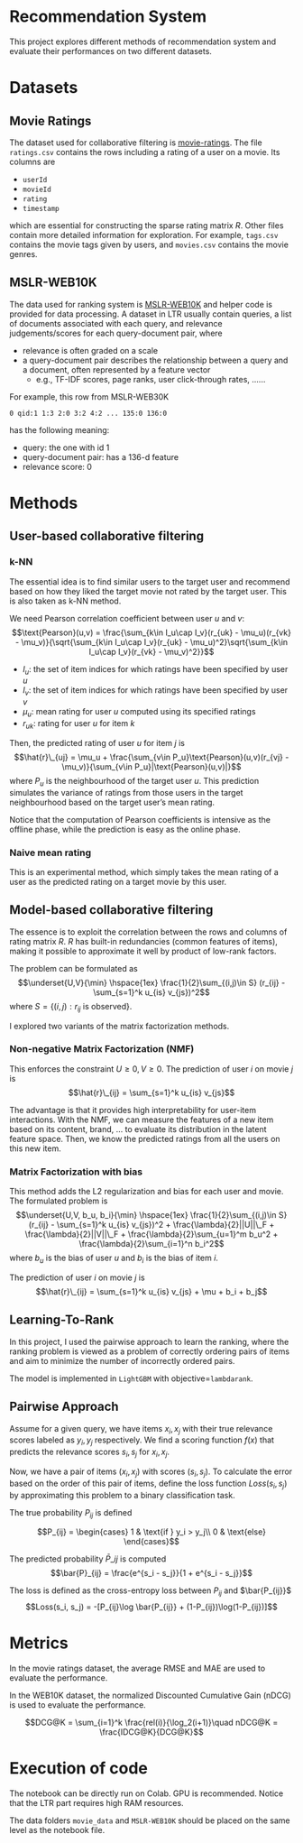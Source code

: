 # Recommendation System
This project explores different methods of recommendation system and evaluate their performances on two different datasets.

# Datasets
## Movie Ratings
The dataset used for collaborative filtering is [movie-ratings](https://drive.google.com/drive/folders/1_JF9plSjE3PAFBuSvUFRkDdftJWo1TFz). 
The file `ratings.csv` contains the rows including a rating of a user on a movie. Its columns are 
- `userId` 
- `movieId`
- `rating` 
- `timestamp`

which are essential for constructing the sparse rating matrix $R$. 
Other files contain more detailed information for exploration. For example, `tags.csv` contains the movie tags given by users, and `movies.csv` contains the movie genres.

## MSLR-WEB10K
The data used for ranking system is [MSLR-WEB10K](https://www.microsoft.com/en-us/research/project/mslr/) and helper code is provided for data processing. 
A dataset in LTR usually contain queries, a list of documents associated with each query, and relevance judgements/scores for each query-document pair, where

- relevance is often graded on a scale
- a query-document pair describes the relationship between a query and a document, often represented by a feature vector
  - e.g., TF-IDF scores, page ranks, user click-through rates, ......

For example, this row from MSLR-WEB30K 
```
0 qid:1 1:3 2:0 3:2 4:2 ... 135:0 136:0
```
has the following meaning:
- query: the one with id 1
- query-document pair: has a 136-d feature
- relevance score: 0

# Methods
## User-based collaborative filtering
### k-NN
The essential idea is to find similar users to the target user and recommend based on how they liked the target movie not rated by the target user. This is also taken as k-NN method.

We need Pearson correlation coefficient between user $u$ and $v$:
$$\text{Pearson}(u,v) = \frac{\sum_{k\in I_u\cap I_v}(r_{uk} - \mu_u)(r_{vk} - \mu_v)}{\sqrt{\sum_{k\in I_u\cap I_v}(r_{uk} - \mu_u)^2}\sqrt{\sum_{k\in I_u\cap I_v}(r_{vk} - \mu_v)^2}}$$
- $I_u$: the set of item indices for which ratings have been specified by user $u$
- $I_v$: the set of item indices for which ratings have been specified by user $v$
- $\mu_u$: mean rating for user $u$ computed using its specified ratings
- $r_{uk}$: rating for user $u$ for item $k$

Then, the predicted rating of user $u$ for item $j$ is
$$\hat{r}\_{uj} = \mu_u + \frac{\sum_{v\in P_u}\text{Pearson}(u,v)(r_{vj} - \mu_v)}{\sum_{v\in P_u}|\text{Pearson}(u,v)|}$$
where $P_u$ is the neighbourhood of the target user $u$.
This prediction simulates the variance of ratings from those users in the target neighbourhood based on the target user’s mean rating.

Notice that the computation of Pearson coefficients is intensive as the offline phase, while the prediction is easy as the online phase.

### Naive mean rating 
This is an experimental method, which simply takes the mean rating of a user as the predicted rating on a target movie by this user.

## Model-based collaborative filtering
The essence is to exploit the correlation between the rows and columns of rating matrix $R$. $R$ has built-in redundancies (common features of items), making it possible to approximate it well by product of low-rank factors.

The problem can be formulated as 
$$\underset{U,V}{\min} \hspace{1ex} \frac{1}{2}\sum_{(i,j)\in S} (r_{ij} - \sum_{s=1}^k u_{is} v_{js})^2$$
where $S=\{(i,j): r_{ij} \text{ is observed}\}$.

I explored two variants of the matrix factorization methods.
### Non-negative Matrix Factorization (NMF)
This enforces the constraint $U\geq0, V\geq0$. 
The prediction of user $i$ on movie $j$ is 
$$\hat{r}\_{ij} = \sum_{s=1}^k u_{is} v_{js}$$

The advantage is that it provides high interpretability for user-item interactions. With the NMF, we can measure the features of a new item based on its content, brand, … to evaluate its distribution in the latent feature space. Then, we know the predicted ratings from all the users on this new item.

### Matrix Factorization with bias
This method adds the L2 regularization and bias for each user and movie. The formulated problem is $$\underset{U,V, b_u, b_i}{\min} \hspace{1ex} \frac{1}{2}\sum_{(i,j)\in S} (r_{ij} - \sum_{s=1}^k u_{is} v_{js})^2 + \frac{\lambda}{2}||U||\_F + \frac{\lambda}{2}||V||\_F + \frac{\lambda}{2}\sum_{u=1}^m b_u^2 + \frac{\lambda}{2}\sum_{i=1}^n b_i^2$$
where $b_u$ is the bias of user $u$ and $b_i$ is the bias of item $i$.

The prediction of user $i$ on movie $j$ is 
$$\hat{r}\_{ij} = \sum_{s=1}^k u_{is} v_{js} + \mu + b_i + b_j$$

## Learning-To-Rank
In this project, I used the pairwise approach to learn the ranking, where the ranking problem is viewed as a problem of correctly ordering pairs of items and aim to minimize the number of incorrectly ordered pairs.

The model is implemented in `LightGBM` with  objective=`lambdarank`. 

## Pairwise Approach
Assume for a given query, we have items $x_i, x_j$ with their true relevance scores labeled as $y_i, y_j$ respectively. We find  a scoring function $f(x)$ that predicts the relevance scores $s_i, s_j$ for $x_i, x_j$.

Now, we have a pair of items $(x_i, x_j)$ with scores $(s_i, s_j)$. To calculate the error based on the order of this pair of items, define the loss function $Loss(s_i, s_j)$ by approximating this problem to a binary classification task.

The true probability $P_{ij}$ is defined
```math
P_{ij} = \begin{cases}
1 & \text{if } y_i > y_j\\
0 & \text{else}
\end{cases}
```

The predicted probability $\bar{P}\_{ij}$ is computed $$\bar{P}_{ij} = \frac{e^{s_i - s_j}}{1 + e^{s_i - s_j}}$$

The loss is defined as the cross-entropy loss between $P_{ij}$ and $\bar{P_{ij}}$
$$Loss(s_i, s_j) = -[P_{ij}\log \bar{P_{ij}} + (1-P_{ij})\log(1-P_{ij})]$$

# Metrics
In the movie ratings dataset, the average RMSE and MAE are used to evaluate the performance.

In the WEB10K dataset, the normalized Discounted Cumulative Gain (nDCG) is used to evaluate the performance.

$$DCG@K = \sum_{i=1}^k \frac{rel(i)}{\log_2(i+1)}\quad nDCG@K = \frac{IDCG@K}{DCG@K}$$

# Execution of code
The notebook can be directly run on Colab. GPU is recommended. Notice that the LTR part requires high RAM resources.

The data folders `movie_data` and `MSLR-WEB10K` should be placed on the same level as the notebook file.
